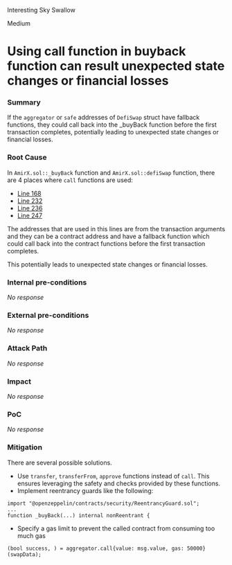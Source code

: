Interesting Sky Swallow

Medium

# Using call function in buyback function can result unexpected state changes or financial losses

### Summary

If the `aggregator` or `safe` addresses of `DefiSwap` struct have fallback functions, they could call back into the _buyBack function before the first transaction completes, potentially leading to unexpected state changes or financial losses.

### Root Cause

In `AmirX.sol::_buyBack` function and `AmirX.sol::defiSwap` function, there are 4 places where `call` functions are used:
- [Line 168](https://github.com/sherlock-audit/2024-11-telcoin/blob/main/telcoin-audit/contracts/swap/AmirX.sol#L168)
- [Line 232](https://github.com/sherlock-audit/2024-11-telcoin/blob/main/telcoin-audit/contracts/swap/AmirX.sol#L232)
- [Line 236](https://github.com/sherlock-audit/2024-11-telcoin/blob/main/telcoin-audit/contracts/swap/AmirX.sol#L236)
- [Line 247](https://github.com/sherlock-audit/2024-11-telcoin/blob/main/telcoin-audit/contracts/swap/AmirX.sol#L247)

The addresses that are used in this lines are from the transaction arguments and they can be a contract address and have a fallback function which could call back into the contract functions before the first transaction completes.

This potentially leads to unexpected state changes or financial losses.

### Internal pre-conditions

_No response_

### External pre-conditions

_No response_

### Attack Path

_No response_

### Impact

_No response_

### PoC

_No response_

### Mitigation

There are several possible solutions.
- Use `transfer`, `transferFrom`, `approve` functions instead of `call`. This ensures leveraging the safety and checks provided by these functions.
- Implement reentrancy guards like the following:
```solidity
import "@openzeppelin/contracts/security/ReentrancyGuard.sol";
... 
function _buyBack(...) internal nonReentrant {
```
- Specify a gas limit to prevent the called contract from consuming too much gas
```solidity
(bool success, ) = aggregator.call{value: msg.value, gas: 50000}(swapData);
```